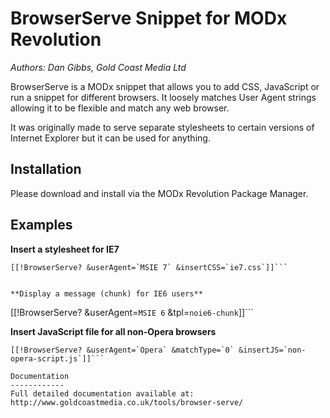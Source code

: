 BrowserServe Snippet for MODx Revolution
=========================================
*Authors: Dan Gibbs, Gold Coast Media Ltd*

BrowserServe is a MODx snippet that allows you to add CSS, JavaScript or run a
snippet for different browsers. It loosely matches User Agent strings  allowing
it to be flexible and match any web browser.

It was originally made to serve separate stylesheets to certain versions of
Internet Explorer but it can be used for anything.

Installation
-----------
Please download and install via the MODx Revolution Package Manager.

Examples
-------
**Insert a stylesheet for IE7**

```
[[!BrowserServe? &userAgent=`MSIE 7` &insertCSS=`ie7.css`]]```


**Display a message (chunk) for IE6 users**

```
[[!BrowserServe? &userAgent=`MSIE 6` &tpl=`noie6-chunk`]]```


**Insert JavaScript file for all non-Opera browsers**

```
[[!BrowserServe? &userAgent=`Opera` &matchType=`0` &insertJS=`non-opera-script.js`]]```

Documentation
------------
Full detailed documentation available at:
http://www.goldcoastmedia.co.uk/tools/browser-serve/
